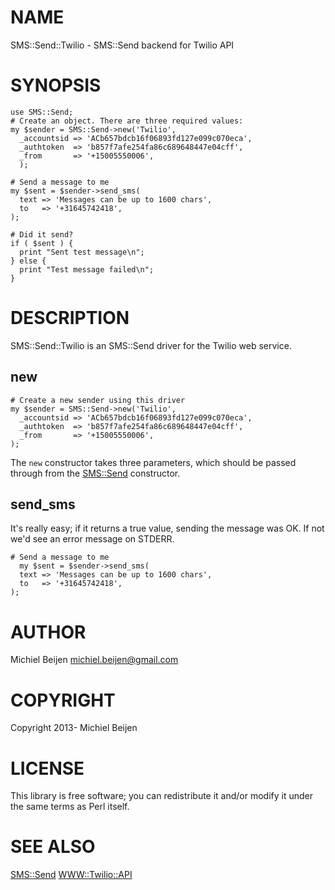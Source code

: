 # NAME

SMS::Send::Twilio - SMS::Send backend for Twilio API

# SYNOPSIS

    use SMS::Send;
    # Create an object. There are three required values:
    my $sender = SMS::Send->new('Twilio',
      _accountsid => 'ACb657bdcb16f06893fd127e099c070eca',
      _authtoken  => 'b857f7afe254fa86c689648447e04cff',
      _from       => '+15005550006',
      );

    # Send a message to me
    my $sent = $sender->send_sms(
      text => 'Messages can be up to 1600 chars',
      to   => '+31645742418',
    );

    # Did it send?
    if ( $sent ) {
      print "Sent test message\n";
    } else {
      print "Test message failed\n";
    }

# DESCRIPTION

SMS::Send::Twilio is an SMS::Send driver for the Twilio web service.

## new

    # Create a new sender using this driver
    my $sender = SMS::Send->new('Twilio',
      _accountsid => 'ACb657bdcb16f06893fd127e099c070eca',
      _authtoken  => 'b857f7afe254fa86c689648447e04cff',
      _from       => '+15005550006',
    );

The `new` constructor takes three parameters, which should be passed
through from the [SMS::Send](http://search.cpan.org/perldoc?SMS::Send) constructor.

## send\_sms

It's really easy; if it returns a true value, sending the message was OK.
If not we'd see an error message on STDERR.

    # Send a message to me
      my $sent = $sender->send_sms(
      text => 'Messages can be up to 1600 chars',
      to   => '+31645742418',
    );

# AUTHOR

Michiel Beijen <michiel.beijen@gmail.com>

# COPYRIGHT

Copyright 2013- Michiel Beijen

# LICENSE

This library is free software; you can redistribute it and/or modify
it under the same terms as Perl itself.

# SEE ALSO

[SMS::Send](http://search.cpan.org/perldoc?SMS::Send)
[WWW::Twilio::API](http://search.cpan.org/perldoc?WWW::Twilio::API)
